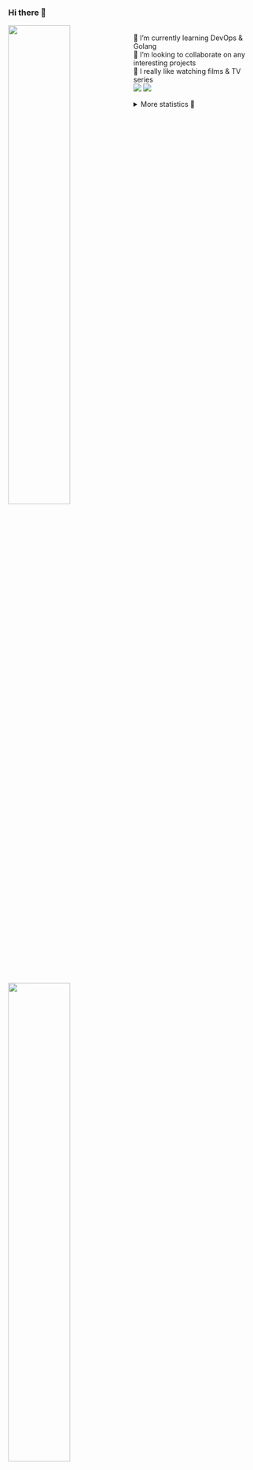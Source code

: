 ### Hi there 👋


[<img align="left" width="50%" src="https://github-readme-stats.vercel.app/api?username=rufusnufus&hide=issues&show_icons=true&count_private=true&theme=transparent&title_color=FF6F40&text_color=FBF9F8&icon_color=F48242&hide_border=true&hide_title=true#gh-dark-mode-only">](https://metrics.lecoq.io/rufusnufus#gh-dark-mode-only)
[<img align="left" width="50%" src="https://github-readme-stats.vercel.app/api?username=rufusnufus&hide=issues&show_icons=true&count_private=true&theme=transparent&title_color=FF6533&text_color=4D4644&icon_color=FF8038&hide_border=true&hide_title=true#gh-light-mode-only">](https://metrics.lecoq.io/rufusnufus#gh-light-mode-only)

<p>
  <br>
  🌱 I’m currently learning DevOps & Golang</br>
  👯 I’m looking to collaborate on any interesting projects</br>
  🎥 I really like watching films & TV series</br>
  <a href="https://linkedin.com/in/rufusnufus"><img src="https://img.shields.io/badge/linkedin-0077B5.svg?style=for-the-badge&logo=linkedin&logoColor=white"/></a>
  <a href="https://t.me/rufusnufus"><img src="https://img.shields.io/badge/-telegram-black?style=for-the-badge&color=blue&logo=telegram"/></a>
</p>

<p text-align="left">
<details>
  <summary>More statistics 👀</summary><br/>

<!--START_SECTION:waka-->
![Code Time](http://img.shields.io/badge/Code%20Time-765%20hrs%202%20mins-blue)

![Profile Views](http://img.shields.io/badge/Profile%20Views-6-blue)

**I'm an Early 🐤** 

```text
🌞 Morning                8185 commits        █████░░░░░░░░░░░░░░░░░░░░   21.74 % 
🌆 Daytime                21588 commits       ██████████████░░░░░░░░░░░   57.33 % 
🌃 Evening                7035 commits        █████░░░░░░░░░░░░░░░░░░░░   18.68 % 
🌙 Night                  850 commits         █░░░░░░░░░░░░░░░░░░░░░░░░   02.26 % 
```
📅 **I'm Most Productive on Wednesday** 

```text
Monday                   7087 commits        █████░░░░░░░░░░░░░░░░░░░░   18.82 % 
Tuesday                  6344 commits        ████░░░░░░░░░░░░░░░░░░░░░   16.85 % 
Wednesday                8659 commits        ██████░░░░░░░░░░░░░░░░░░░   22.99 % 
Thursday                 6879 commits        █████░░░░░░░░░░░░░░░░░░░░   18.27 % 
Friday                   6984 commits        █████░░░░░░░░░░░░░░░░░░░░   18.55 % 
Saturday                 1051 commits        █░░░░░░░░░░░░░░░░░░░░░░░░   02.79 % 
Sunday                   654 commits         ░░░░░░░░░░░░░░░░░░░░░░░░░   01.74 % 
```


📊 **This Week I Spent My Time On** 

```text
💬 Programming Languages: 
No Activity Tracked This Week

🔥 Editors: 
No Activity Tracked This Week
```

**I Mostly Code in Go** 

```text
Go                       22 repos            █████░░░░░░░░░░░░░░░░░░░░   20.37 % 
Python                   20 repos            █████░░░░░░░░░░░░░░░░░░░░   18.52 % 
Shell                    5 repos             █░░░░░░░░░░░░░░░░░░░░░░░░   04.63 % 
Smarty                   5 repos             █░░░░░░░░░░░░░░░░░░░░░░░░   04.63 % 
Kotlin                   3 repos             █░░░░░░░░░░░░░░░░░░░░░░░░   02.78 % 
```




 Last Updated on 18/11/2024 01:18:33 UTC
<!--END_SECTION:waka-->

</details>
</p>
